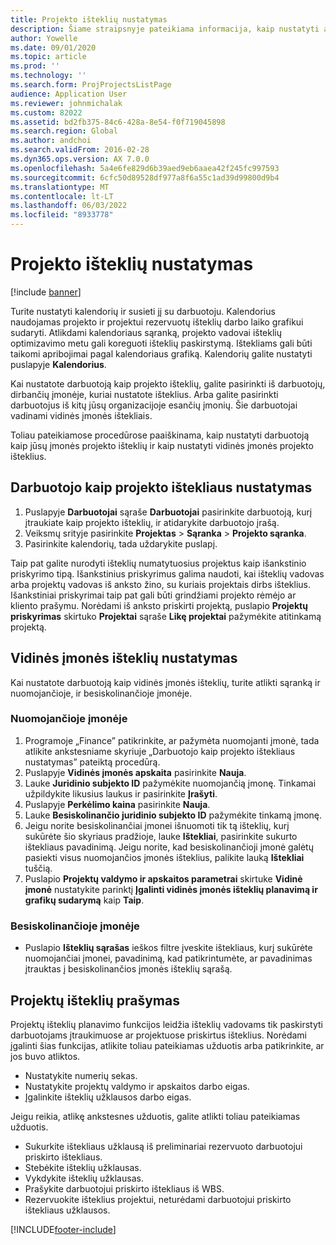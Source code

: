 ```yaml
---
title: Projekto išteklių nustatymas
description: Šiame straipsnyje pateikiama informacija, kaip nustatyti arba prašyti projekto išteklių.
author: Yowelle
ms.date: 09/01/2020
ms.topic: article
ms.prod: ''
ms.technology: ''
ms.search.form: ProjProjectsListPage
audience: Application User
ms.reviewer: johnmichalak
ms.custom: 82022
ms.assetid: bd2fb375-84c6-428a-8e54-f0f719045898
ms.search.region: Global
ms.author: andchoi
ms.search.validFrom: 2016-02-28
ms.dyn365.ops.version: AX 7.0.0
ms.openlocfilehash: 5a4e6fe829d6b39aed9eb6aaea42f245fc997593
ms.sourcegitcommit: 6cfc50d89528df977a8f6a55c1ad39d99800d9b4
ms.translationtype: MT
ms.contentlocale: lt-LT
ms.lasthandoff: 06/03/2022
ms.locfileid: "8933778"
---
```

# <a name="set-up-project-resources"></a>Projekto išteklių nustatymas

[!include [banner](../includes/banner.md)]

Turite nustatyti kalendorių ir susieti jį su darbuotoju. Kalendorius naudojamas projekto ir projektui rezervuotų išteklių darbo laiko grafikui sudaryti. Atlikdami kalendoriaus sąranką, projekto vadovai išteklių optimizavimo metu gali koreguoti išteklių paskirstymą. Ištekliams gali būti taikomi apribojimai pagal kalendoriaus grafiką. Kalendorių galite nustatyti puslapyje **Kalendorius**.

Kai nustatote darbuotoją kaip projekto išteklių, galite pasirinkti iš darbuotojų, dirbančių įmonėje, kuriai nustatote išteklius. Arba galite pasirinkti darbuotojus iš kitų jūsų organizacijoje esančių įmonių. Šie darbuotojai vadinami vidinės įmonės ištekliais.

Toliau pateikiamose procedūrose paaiškinama, kaip nustatyti darbuotoją kaip jūsų įmonės projekto išteklių ir kaip nustatyti vidinės įmonės projekto išteklius.

## <a name="set-up-a-worker-as-a-project-resource"></a>Darbuotojo kaip projekto ištekliaus nustatymas

1. Puslapyje **Darbuotojai** sąraše **Darbuotojai** pasirinkite darbuotoją, kurį įtraukiate kaip projekto išteklių, ir atidarykite darbuotojo įrašą.
2. Veiksmų srityje pasirinkite **Projektas** &gt; **Sąranka** &gt; **Projekto sąranka**.
3. Pasirinkite kalendorių, tada uždarykite puslapį.

Taip pat galite nurodyti išteklių numatytuosius projektus kaip išankstinio priskyrimo tipą. Išankstinius priskyrimus galima naudoti, kai išteklių vadovas arba projektų vadovas iš anksto žino, su kuriais projektais dirbs išteklius. Išankstiniai priskyrimai taip pat gali būti grindžiami projekto rėmėjo ar kliento prašymu. Norėdami iš anksto priskirti projektą, puslapio **Projektų priskyrimas** skirtuko **Projektai** sąraše **Likę projektai** pažymėkite atitinkamą projektą.

## <a name="set-up-an-intercompany-resource"></a>Vidinės įmonės išteklių nustatymas

Kai nustatote darbuotoją kaip vidinės įmonės išteklių, turite atlikti sąranką ir nuomojančioje, ir besiskolinančioje įmonėje.

### <a name="in-the-lending-company"></a>Nuomojančioje įmonėje

1. Programoje „Finance” patikrinkite, ar pažymėta nuomojanti įmonė, tada atlikite ankstesniame skyriuje „Darbuotojo kaip projekto ištekliaus nustatymas” pateiktą procedūrą.
2. Puslapyje **Vidinės įmonės apskaita** pasirinkite **Nauja**.
3. Lauke **Juridinio subjekto ID** pažymėkite nuomojančią įmonę. Tinkamai užpildykite likusius laukus ir pasirinkite **Įrašyti**.
4. Puslapyje **Perkėlimo kaina** pasirinkite **Nauja**.
5. Lauke **Besiskolinančio juridinio subjekto ID** pažymėkite tinkamą įmonę.
6. Jeigu norite besiskolinančiai įmonei išnuomoti tik tą išteklių, kurį sukūrėte šio skyriaus pradžioje, lauke **Ištekliai**, pasirinkite sukurto ištekliaus pavadinimą. Jeigu norite, kad besiskolinančioji įmonė galėtų pasiekti visus nuomojančios įmonės išteklius, palikite lauką **Ištekliai** tuščią.
7. Puslapio **Projektų valdymo ir apskaitos parametrai** skirtuke **Vidinė įmonė** nustatykite parinktį **Įgalinti vidinės įmonės išteklių planavimą ir grafikų sudarymą** kaip **Taip**.

### <a name="in-the-borrowing-company"></a>Besiskolinančioje įmonėje

- Puslapio **Išteklių sąrašas** ieškos filtre įveskite ištekliaus, kurį sukūrėte nuomojančiai įmonei, pavadinimą, kad patikrintumėte, ar pavadinimas įtrauktas į besiskolinančios įmonės išteklių sąrašą.

## <a name="request-project-resources"></a>Projektų išteklių prašymas
Projektų išteklių planavimo funkcijos leidžia išteklių vadovams tik paskirstyti darbuotojams įtraukimuose ar projektuose priskirtus išteklius. Norėdami įgalinti šias funkcijas, atlikite toliau pateikiamas užduotis arba patikrinkite, ar jos buvo atliktos.

- Nustatykite numerių sekas.
- Nustatykite projektų valdymo ir apskaitos darbo eigas.
- Įgalinkite išteklių užklausos darbo eigas.

Jeigu reikia, atlikę ankstesnes užduotis, galite atlikti toliau pateikiamas užduotis.

- Sukurkite ištekliaus užklausą iš preliminariai rezervuoto darbuotojui priskirto ištekliaus.
- Stebėkite išteklių užklausas.
- Vykdykite išteklių užklausas.
- Prašykite darbuotojui priskirto ištekliaus iš WBS.
- Rezervuokite išteklius projektui, neturėdami darbuotojui priskirto ištekliaus užklausos.


[!INCLUDE[footer-include](../includes/footer-banner.md)]